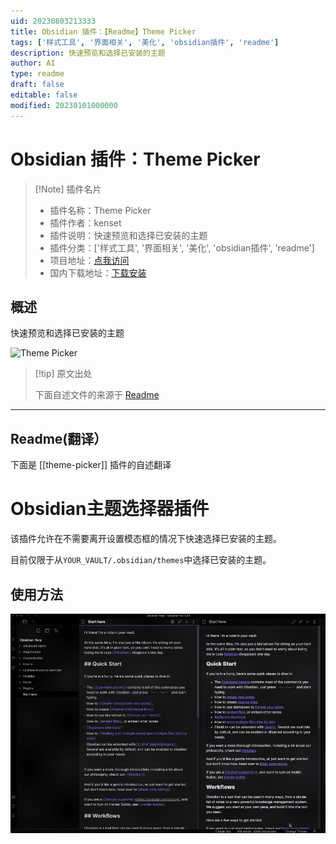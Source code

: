 ```yaml
---
uid: 20230803213333
title: Obsidian 插件：【Readme】Theme Picker
tags: ['样式工具', '界面相关', '美化', 'obsidian插件', 'readme']
description: 快速预览和选择已安装的主题
author: AI
type: readme
draft: false
editable: false
modified: 20230101000000
---
```


# Obsidian 插件：Theme Picker

> [!Note] 插件名片
> - 插件名称：Theme Picker
> - 插件作者：kenset
> - 插件说明：快速预览和选择已安装的主题
> - 插件分类：['样式工具', '界面相关', '美化', 'obsidian插件', 'readme']
> - 项目地址：[点我访问](https://github.com/kenset/obsidian-theme-picker)
> - 国内下载地址：[下载安装](https://pkmer.cn/products/plugin/pluginMarket/?theme-picker)

## 概述

快速预览和选择已安装的主题

![Theme Picker](https://cdn.pkmer.cn/covers/theme-picker.PNG!pkmer)

> [!tip] 原文出处
> 
>下面自述文件的来源于 [Readme](https://ghproxy.net/https://raw.githubusercontent.com/kenset/obsidian-theme-picker/next/README.md)
> 

---

## Readme(翻译）

下面是 [[theme-picker]] 插件的自述翻译



# Obsidian主题选择器插件

该插件允许在不需要离开设置模态框的情况下快速选择已安装的主题。

目前仅限于从`YOUR_VAULT/.obsidian/themes`中选择已安装的主题。

## 使用方法
![插件使用GIF](https://raw.githubusercontent.com/kenset/obsidian-theme-picker/next/obsidian-theme-picker-usage.gif)



